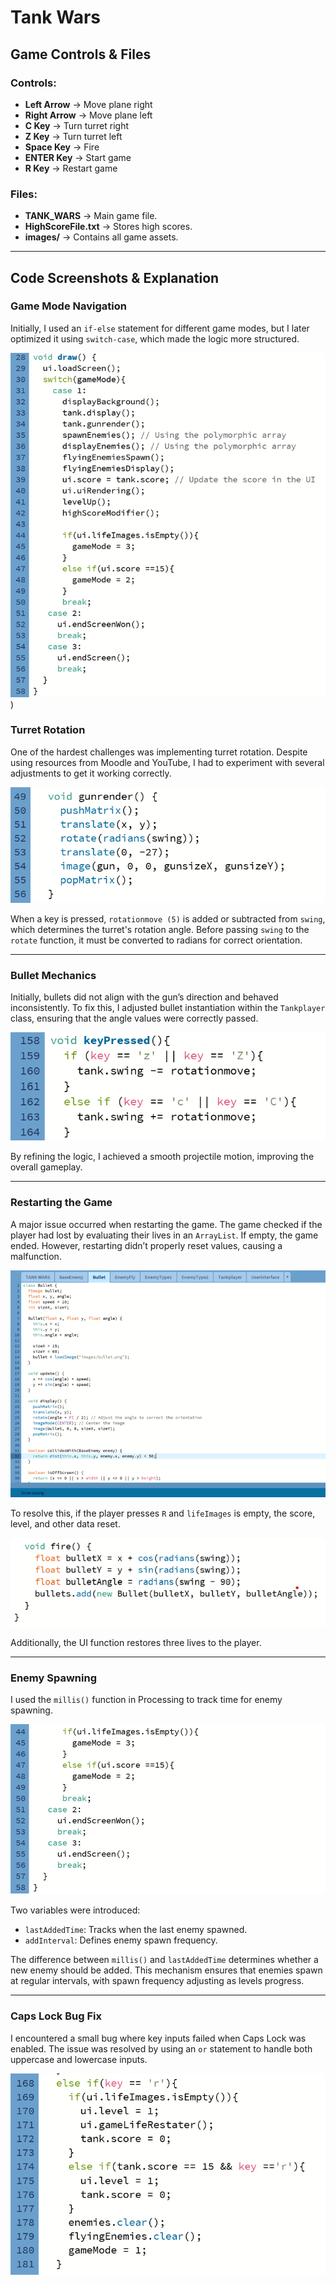 # Tank Wars

## Game Controls & Files

### Controls:
- **Left Arrow** → Move plane right
- **Right Arrow** → Move plane left
- **C Key** → Turn turret right
- **Z Key** → Turn turret left
- **Space Key** → Fire
- **ENTER Key** → Start game
- **R Key** → Restart game

### Files:
- **TANK_WARS** → Main game file.
- **HighScoreFile.txt** → Stores high scores.
- **images/** → Contains all game assets.

---

## Code Screenshots & Explanation

### Game Mode Navigation
Initially, I used an `if-else` statement for different game modes, but I later optimized it using `switch-case`, which made the logic more structured.

![Game Modes](repoImages/Picture1.png))

### Turret Rotation
One of the hardest challenges was implementing turret rotation. Despite using resources from Moodle and YouTube, I had to experiment with several adjustments to get it working correctly.

![Turret Rotation](repoImages/Picture2.png)

When a key is pressed, `rotationmove (5)` is added or subtracted from `swing`, which determines the turret's rotation angle. Before passing `swing` to the `rotate` function, it must be converted to radians for correct orientation.

---

### Bullet Mechanics
Initially, bullets did not align with the gun’s direction and behaved inconsistently. To fix this, I adjusted bullet instantiation within the `Tankplayer` class, ensuring that the angle values were correctly passed.

![Bullet Direction](repoImages/Picture3.png)

By refining the logic, I achieved a smooth projectile motion, improving the overall gameplay.

---

### Restarting the Game
A major issue occurred when restarting the game. The game checked if the player had lost by evaluating their lives in an `ArrayList`. If empty, the game ended. However, restarting didn’t properly reset values, causing a malfunction.

![Restart Issue](repoImages/Picture4.png)

To resolve this, if the player presses `R` and `lifeImages` is empty, the score, level, and other data reset.

![Life Reset](repoImages/Picture5.png)

Additionally, the UI function restores three lives to the player.

---

### Enemy Spawning
I used the `millis()` function in Processing to track time for enemy spawning.

![Enemy Spawning](repoImages/Picture6.png)

Two variables were introduced:
- `lastAddedTime`: Tracks when the last enemy spawned.
- `addInterval`: Defines enemy spawn frequency.

The difference between `millis()` and `lastAddedTime` determines whether a new enemy should be added. This mechanism ensures that enemies spawn at regular intervals, with spawn frequency adjusting as levels progress.

---

### Caps Lock Bug Fix
I encountered a small bug where key inputs failed when Caps Lock was enabled. The issue was resolved by using an `or` statement to handle both uppercase and lowercase inputs.

![Caps Lock Fix](repoImages/Picture7.png)


